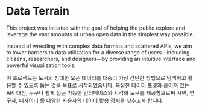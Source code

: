 # Data Terrain

This project was initiated with the goal of helping the public explore and leverage the vast amounts of urban open data in the simplest way possible.

Instead of wrestling with complex data formats and scattered APIs, we aim to lower barriers to data utilization for a diverse range of users—including citizens, researchers, and designers—by providing an intuitive interface and powerful visualization tools.

이 프로젝트는 도시의 방대한 오픈 데이터를 대중이 가장 간단한 방법으로 탐색하고 활용할 수 있도록 돕는 것을 목표로 시작되었습니다. 복잡한 데이터 포맷과 흩어져 있는 API 대신, 누구나 쉽게 접근 가능한 인터페이스와 시각화 도구를 제공함으로써 시민, 연구자, 디자이너 등 다양한 사용자의 데이터 활용 장벽을 낮추고자 합니다.
